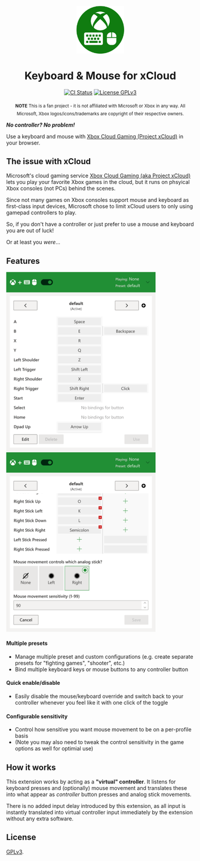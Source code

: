 <p align="center">
  <a href="https://idolize.github.io/xcloud-keyboard-mouse/"><img src="public/icon-128.png" alt="Logo" .></a>
</p>

<h1 align="center">Keyboard & Mouse for xCloud</h1>

<!-- <p align="center">
  <b>Download:</b>
  <a href="https://chrome.google.com/webstore/detail/id">Chrome/Chromium</a> |
  <a href="https://addons.mozilla.org/addon/xloud-keyboard-mouse/?src=external-github">Firefox</a> |
  <a href="https://github.com/ajayyy/Xloud-keyboard-mouse/wiki/Edge">Edge</a> |
  <a href="https://github.com/ajayyy/Xloud-keyboard-mouse/wiki/Safari">Safari for MacOS</a> |
  <a href="https://idolize.github.io/xcloud-keyboard-mouse/">Website</a>
</p> -->

<p align="center">
    <a href="https://github.com/idolize/xcloud-keyboard-mouse/actions/workflows/build.yml"><img src="https://github.com/idolize/xcloud-keyboard-mouse/actions/workflows/build.yml/badge.svg?event=push&branch=master" alt="CI Status" /></a>
    <a href="https://github.com/idolize/xcloud-keyboard-mouse/blob/master/LICENSE.txt"><img src="https://img.shields.io/badge/License-GPLv3-blue.svg" alt="License GPLv3" /></a>
</p>

<p align="center">
  <sub><b>NOTE</b> This is a fan project - it is not affiliated with Microsoft or Xbox in any way.
  All Microsoft, Xbox logos/icons/trademarks are copyright of their respective owners.</sub>
</p>

***No controller? No problem!***

Use a keyboard and mouse with [Xbox Cloud Gaming (Project xCloud)](https://xbox.com/play) in your browser.

## The issue with xCloud

Microsoft's cloud gaming service [Xbox Cloud Gaming (aka Project xCloud)](https://xbox.com/play) lets you play your favorite Xbox games in the cloud, but it runs on phsyical Xbox consoles (not PCs) behind the scenes.

Since not many games on Xbox consoles support mouse and keyboard as first-class input devices, Microsoft chose to limit xCloud users to only using gamepad controllers to play.

So, if you don't have a controller or just prefer to use a mouse and keyboard you are out of luck!

Or at least you *were*...

## Features

<img src = "docs/assets/extension_screenshot1.png" width="400" alt="Screenshot" /> <img src="docs/assets/extension_screenshot2.png" width="400" alt="Screenshot of editing" />

#### Multiple presets

- Manage multiple preset and custom configurations (e.g. create separate presets for "fighting games", "shooter", etc.)
- Bind multiple keyboard keys or mouse buttons to any controller button

#### Quick enable/disable

- Easily disable the mouse/keyboard override and switch back to your controller whenever you feel like it with one click of the toggle

#### Configurable sensitivity

- Control how sensitive you want mouse movement to be on a per-profile basis
- (Note you may also need to tweak the control sensitivity in the game options as well for optimial use)

## How it works

This extension works by acting as a **"virtual" controller**. It listens for keyboard presses and (optionally) mouse movement and translates these into what appear as *controller* button presses and analog stick movements.

There is no added input delay introduced by this extension, as all input is instantly translated into virtual controller input immediately by the extension without any extra software.

## License

[GPLv3](https://github.com/idolize/xcloud-keyboard-mouse/blob/master/LICENSE.txt).
